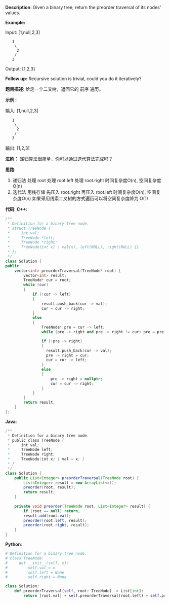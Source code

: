 __Description__:
Given a binary tree, return the preorder traversal of its nodes' values.

__Example:__

Input: [1,null,2,3]
```
   1
    \
     2
    /
   3
```
Output: [1,2,3]

__Follow up:__
Recursive solution is trivial, could you do it iteratively?

__题目描述__:
给定一个二叉树，返回它的 前序 遍历。

__示例 :__

输入: [1,null,2,3]  
```
   1
    \
     2
    /
   3 
```
输出: [1,2,3]

__进阶：__
递归算法很简单，你可以通过迭代算法完成吗？

__思路__:
1. 递归法
处理 root
处理 root.left
处理 root.right
时间复杂度O(n), 空间复杂度O(n)
2. 迭代法
用栈存储
先压入 root.right
再压入 root.left
时间复杂度O(n), 空间复杂度O(n)
如果采用线索二叉树的方式遍历可以将空间复杂度降为 O(1)

__代码__:
__C++__:
```C++
/**
 * Definition for a binary tree node.
 * struct TreeNode {
 *     int val;
 *     TreeNode *left;
 *     TreeNode *right;
 *     TreeNode(int x) : val(x), left(NULL), right(NULL) {}
 * };
 */
class Solution {
public:
    vector<int> preorderTraversal(TreeNode* root) {
        vector<int> result;
        TreeNode* cur = root;
        while (cur) 
        {
            if (!cur -> left) 
            {
                result.push_back(cur -> val);
                cur = cur -> right;
            }
            else 
            {
                TreeNode* pre = cur -> left;
                while (pre -> right and pre -> right != cur) pre = pre -> right;

                if (!pre -> right) 
                {
                  result.push_back(cur -> val);
                  pre -> right = cur;
                  cur = cur -> left;
                }
                else
                {
                    pre -> right = nullptr;
                    cur = cur -> right;
                }
            }
        }
        return result;
    }
};
```

__Java__:
```Java
/**
 * Definition for a binary tree node.
 * public class TreeNode {
 *     int val;
 *     TreeNode left;
 *     TreeNode right;
 *     TreeNode(int x) { val = x; }
 * }
 */
class Solution {
    public List<Integer> preorderTraversal(TreeNode root) {
        List<Integer> result = new ArrayList<>();
        preorder(root, result);
        return result;
    }
    
    private void preorder(TreeNode root, List<Integer> result) {
        if (root == null) return;
        result.add(root.val);
        preorder(root.left, result);
        preorder(root.right, result);
    }
}
```

__Python__:
```Python
# Definition for a binary tree node.
# class TreeNode:
#     def __init__(self, x):
#         self.val = x
#         self.left = None
#         self.right = None

class Solution:
    def preorderTraversal(self, root: TreeNode) -> List[int]:
        return [root.val] + self.preorderTraversal(root.left) + self.preorderTraversal(root.right) if root else []
```
